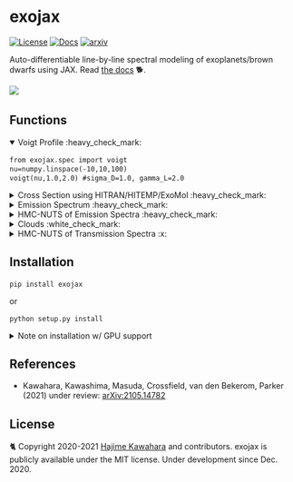# exojax
 [![License](https://img.shields.io/github/license/HajimeKawahara/exojax)](https://github.com/HajimeKawahara/exojax/blob/develop/LICENSE)
 [![Docs](https://img.shields.io/badge/docs-exojax-brightgreen)](http://secondearths.sakura.ne.jp/exojax/)
 [![arxiv](https://img.shields.io/badge/arxiv-2105.14782-blue)](http://arxiv.org/abs/2105.14782)
 
Auto-differentiable line-by-line spectral modeling of exoplanets/brown dwarfs using JAX. Read [the docs](http://secondearths.sakura.ne.jp/exojax) 🐕. 

<img src="https://user-images.githubusercontent.com/15956904/119144463-a5cba180-ba83-11eb-8a26-687075d43883.png" Titie="exojax" Width=850px>
 
## Functions

<details open><summary>Voigt Profile :heavy_check_mark: </summary>

```python3
from exojax.spec import voigt
nu=numpy.linspace(-10,10,100)
voigt(nu,1.0,2.0) #sigma_D=1.0, gamma_L=2.0
```

</details>

<details><summary>Cross Section using HITRAN/HITEMP/ExoMol :heavy_check_mark: </summary>
 
```python
from exojax.spec import AutoXS
nus=numpy.linspace(1900.0,2300.0,40000,dtype=numpy.float64) #wavenumber (cm-1)
autoxs=AutoXS(nus,"ExoMol","CO") #using ExoMol CO (12C-16O). HITRAN and HITEMP are also supported.  
xsv=autoxs.xsection(1000.0,1.0) #cross section for 1000K, 1bar (cm2)
```

 <img src="https://user-images.githubusercontent.com/15956904/111430765-2eedf180-873e-11eb-9740-9e1a313d590c.png" Titie="exojax auto cross section" Width=850px> 
 
<details><summary> Do you just want to plot the line strength? </summary>

```python
ls=autoxs.linest(1000.0,1.0) #line strength for 1000K, 1bar (cm)
plt.plot(autoxs.mdb.nu_lines,ls,".")
```

autoxs.mdb is the [moldb.MdbExomol class](http://secondearths.sakura.ne.jp/exojax/exojax/exojax.spec.html#exojax.spec.moldb.MdbExomol) for molecular database. Here is a entrance to a deeper level. exojax is more flexible in the way it calculates the molecular lines. 🐈 Go to [the docs](http://secondearths.sakura.ne.jp/exojax) for the deeper level.  

</details>
 
 </details>

<details><summary>Emission Spectrum :heavy_check_mark: </summary>

```python
from exojax.spec.rtransfer import nugrid
from exojax.spec import AutoRT
nus,wav,res=nugrid(1900.0,2300.0,40000,"cm-1")
Parr=numpy.logspace(-8,2,100) #100 layers from 10^-8 bar to 10^2 bar
Tarr = 500.*(Parr/Parr[-1])**0.02    
autort=AutoRT(nus,1.e5,2.33,Tarr,Parr) #g=1.e5 cm/s2, mmw=2.33
autort.addcia("H2-H2",0.74,0.74)       #CIA, mmr(H)=0.74
autort.addcia("H2-He",0.74,0.25)       #CIA, mmr(He)=0.25
autort.addmol("ExoMol","CO",0.01)      #CO line, mmr(CO)=0.01
F=autort.rtrun()
```

<img src="https://user-images.githubusercontent.com/15956904/116488770-286ea000-a8ce-11eb-982d-7884b423592c.png" Titie="exojax auto \emission spectrum" Width=850px> 

<details><summary>Are you an observer? </summary>
 
```python
nusobs=numpy.linspace(1900.0,2300.0,10000,dtype=numpy.float64) #observation wavenumber bin (cm-1)
F=autort.spectrum(nusobs,100000.0,20.0,0.0) #R=100000, vsini=10km/s, RV=0km/s
```
 
  <img src="https://user-images.githubusercontent.com/15956904/116488769-273d7300-a8ce-11eb-8da1-661b23215c26.png" Titie="exojax auto \emission spectrum for observers" Width=850px> 

 </details>

If you want to customize the model, see [here](http://secondearths.sakura.ne.jp/exojax/tutorials/forward_modeling.html).

</details>

<details><summary>HMC-NUTS of Emission Spectra :heavy_check_mark: </summary>

To fit a spectrum model to real data, you need to know a little more about exojax. See [here](http://secondearths.sakura.ne.jp/exojax/tutorials/reverse_modeling.html).

 
  <img src="https://github.com/HajimeKawahara/exojax/blob/master/documents/tutorials/results.png">

🥥 HMC-NUTS modeling of a brown dwarf, [Luhman 16 A](https://en.wikipedia.org/wiki/Luhman_16) using exojax.  See [here](http://secondearths.sakura.ne.jp/exojax/tutorials/fitbd.html) for an example of the Bayes inference using the real spectrum.
 
</details>

<details><summary>Clouds :white_check_mark: </summary> Only for brave users. </details>

<details><summary>HMC-NUTS of Transmission Spectra :x: </summary>Not supported yet. </details>

## Installation

```
pip install exojax
```

or

```
python setup.py install
```

<details><summary> Note on installation w/ GPU support</summary>

:books: You need to install CUDA, NumPyro, JAX w/ NVIDIA GPU support, and cuDNN. 

- NumPyro

exojax supports NumPyro >0.5.0, which enables [the forward differentiation of HMC-NUTS](http://num.pyro.ai/en/latest/mcmc.html#numpyro.infer.hmc.NUTS). Please check the required JAX version by NumPyro. In May 2021, it seems the recent version of [NumPyro](https://github.com/pyro-ppl/numpyro) requires jaxlib>=0.1.62 (see [setup.py](https://github.com/pyro-ppl/numpyro/blob/master/setup.py) of NumPyro for instance). 

- JAX

Check you cuda version:

```
nvcc -V
```

Install such as

```
pip install --upgrade "jax[cuda111]"  -f https://storage.googleapis.com/jax-releases/jax_releases.html
```

This is the case for cuda11.1 to 11.4. Visit [here](https://github.com/google/jax) for the details.

- cuDNN

For instance, get .deb from NVIDIA and install such as

```
sudo dpkg -i libcudnn8_8.2.0.53-1+cuda11.3_amd64.deb
```

cuDNN is used for to compute the astronomical/instrumental response for the large number of wave number grid (exojax.spec.response). Otherwise, we do not use it. 

</details>

## References

- Kawahara, Kawashima, Masuda, Crossfield, van den Bekerom, Parker (2021) under review: [arXiv:2105.14782](http://arxiv.org/abs/2105.14782)

## License

🐈 Copyright 2020-2021 [Hajime Kawahara](http://secondearths.sakura.ne.jp/en/index.html) and contributors. exojax is publicly available under the MIT license. Under development since Dec. 2020.
